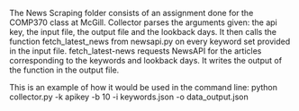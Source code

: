 The News Scraping folder consists of an assignment done for the COMP370 class at McGill.
Collector parses the arguments given: the api key, the input file, the output file and the lookback days.
It then calls the function fetch_latest_news from newsapi.py on every keyword set provided in the input file.
fetch_latest-news requests NewsAPI for the articles corresponding to the keywords and lookback days.
It writes the output of the function in the output file.

This is an example of how it would be used in the command line:
python collector.py -k apikey -b 10 -i keywords.json -o data_output.json
